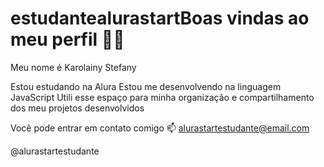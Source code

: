 # estudantealurastartBoas vindas ao meu perfil 💙💙
Meu nome é Karolainy Stefany

Estou estudando na Alura
Estou me desenvolvendo na linguagem JavaScript
Utili esse espaço para minha organização e compartilhamento dos meu projetos desenvolvidos

Você pode entrar em contato comigo 📫
alurastartestudante@email.com

@alurastartestudante
